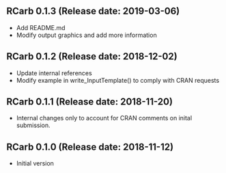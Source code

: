 ## RCarb 0.1.3 (Release date: 2019-03-06)

* Add README.md
* Modify output graphics and add more information

## RCarb 0.1.2 (Release date: 2018-12-02)

* Update internal references
* Modify example in write_InputTemplate() to comply with CRAN requests

## RCarb 0.1.1 (Release date: 2018-11-20)

* Internal changes only to account for CRAN comments on inital submission.

## RCarb 0.1.0 (Release date: 2018-11-12)

* Initial version
